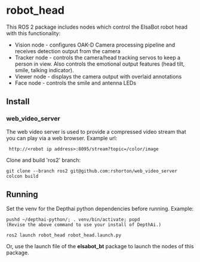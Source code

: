# robot_head

This ROS 2 package includes nodes which control the ElsaBot robot head with this functionality:
- Vision node -  configures OAK-D Camera processing pipeline and receives detection output from the camera
- Tracker node - controls the camera/head tracking servos to keep a person in view.  Also controls the emotional output features (head tilt, smile, talking indicator).
- Viewer node - displays the camera output with overlaid annotations
- Face node - controls the smile and antenna LEDs

## Install

### web_video_server

The web video server is used to provide a compressed video stream that you can play via a web browser.  Example url:

     http://<robot ip address>:8095/stream?topic=/color/image

Clone and build 'ros2' branch:
  
    git clone --branch ros2 git@github.com:rshorton/web_video_server
    colcon build

## Running

Set the venv for the Depthai python dependencies before running. Example:

    pushd ~/depthai-python/; . venv/bin/activate; popd
    (Revise the above command to use your install of DepthAi.)

    ros2 launch robot_head robot_head.launch.py

Or, use the launch file of the **elsabot_bt** package to launch the nodes of this package.
